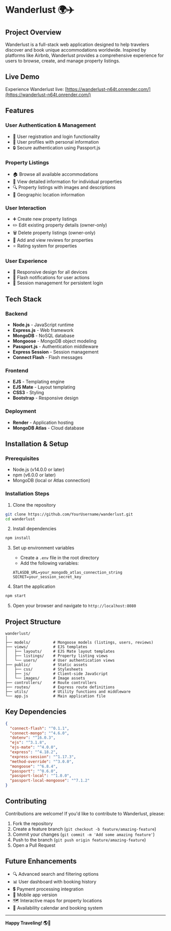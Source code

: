# Wanderlust 🌍✈️

## Project Overview

Wanderlust is a full-stack web application designed to help travelers discover and book unique accommodations worldwide. Inspired by platforms like Airbnb, Wanderlust provides a comprehensive experience for users to browse, create, and manage property listings.

## Live Demo

Experience Wanderlust live: [https://wanderlust-n64t.onrender.com/](https://wanderlust-n64t.onrender.com/)

## Features

### User Authentication & Management

- 🔐 User registration and login functionality
- 👤 User profiles with personal information
- 🔒 Secure authentication using Passport.js

### Property Listings

- 🏠 Browse all available accommodations
- 📝 View detailed information for individual properties
- 🔍 Property listings with images and descriptions
- 📌 Geographic location information

### User Interaction

- ➕ Create new property listings
- ✏️ Edit existing property details (owner-only)
- 🗑️ Delete property listings (owner-only)
- 💬 Add and view reviews for properties
- ⭐ Rating system for properties

### User Experience

- 📱 Responsive design for all devices
- 🔔 Flash notifications for user actions
- 🔄 Session management for persistent login

## Tech Stack

### Backend

- **Node.js** - JavaScript runtime
- **Express.js** - Web framework
- **MongoDB** - NoSQL database
- **Mongoose** - MongoDB object modeling
- **Passport.js** - Authentication middleware
- **Express Session** - Session management
- **Connect Flash** - Flash messages

### Frontend

- **EJS** - Templating engine
- **EJS Mate** - Layout templating
- **CSS3** - Styling
- **Bootstrap** - Responsive design

### Deployment

- **Render** - Application hosting
- **MongoDB Atlas** - Cloud database

## Installation & Setup

### Prerequisites

- Node.js (v14.0.0 or later)
- npm (v6.0.0 or later)
- MongoDB (local or Atlas connection)

### Installation Steps

1. Clone the repository

```bash
git clone https://github.com/YourUsername/wanderlust.git
cd wanderlust
```

2. Install dependencies

```bash
npm install
```

3. Set up environment variables

   - Create a `.env` file in the root directory
   - Add the following variables:

   ```
   ATLASDB_URL=your_mongodb_atlas_connection_string
   SECRET=your_session_secret_key
   ```

4. Start the application

```bash
npm start
```

5. Open your browser and navigate to `http://localhost:8080`

## Project Structure

```
wanderlust/
│
├── models/          # Mongoose models (listings, users, reviews)
├── views/           # EJS templates
│   ├── layouts/     # EJS Mate layout templates
│   ├── listings/    # Property listing views
│   └── users/       # User authentication views
├── public/          # Static assets
│   ├── css/         # Stylesheets
│   ├── js/          # Client-side JavaScript
│   └── images/      # Image assets
├── controllers/     # Route controllers
├── routes/          # Express route definitions
├── utils/           # Utility functions and middleware
└── app.js           # Main application file
```

## Key Dependencies

```json
{
  "connect-flash": "^0.1.1",
  "connect-mongo": "^4.6.0",
  "dotenv": "^16.0.3",
  "ejs": "^3.1.8",
  "ejs-mate": "^4.0.0",
  "express": "^4.18.2",
  "express-session": "^1.17.3",
  "method-override": "^3.0.0",
  "mongoose": "^6.8.4",
  "passport": "^0.6.0",
  "passport-local": "^1.0.0",
  "passport-local-mongoose": "^7.1.2"
}
```

## Contributing

Contributions are welcome! If you'd like to contribute to Wanderlust, please:

1. Fork the repository
2. Create a feature branch (`git checkout -b feature/amazing-feature`)
3. Commit your changes (`git commit -m 'Add some amazing feature'`)
4. Push to the branch (`git push origin feature/amazing-feature`)
5. Open a Pull Request

## Future Enhancements

- 🔍 Advanced search and filtering options
- 📊 User dashboard with booking history
- 💲 Payment processing integration
- 📱 Mobile app version
- 🗺️ Interactive maps for property locations
- 📅 Availability calendar and booking system

---

**Happy Traveling! 🌎🧳**
